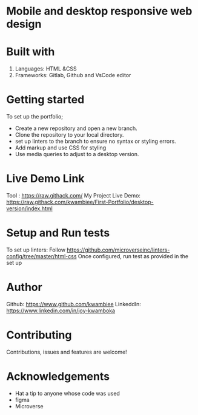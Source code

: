 # Mobile and desktop responsive web design

# Built with

1. Languages: HTML &CSS
2. Frameworks: Gitlab, Github and VsCode editor

# Getting started

To set up the portfolio;

- Create a new repository and open a new branch.
- Clone the repository to your local directory.
- set up linters to the branch to ensure no syntax or styling errors.
- Add markup and use CSS for styling
- Use media queries to adjust to a desktop version.

# Live Demo Link

Tool : https://raw.githack.com/
My Project Live Demo: https://raw.githack.com/kwambiee/First-Portfolio/desktop-version/index.html

# Setup and Run tests

To set up linters: Follow https://github.com/microverseinc/linters-config/tree/master/html-css
Once configured, run test as provided in the set up

# Author

Github: https://www.github.com/kwambiee
LinkeddIn: https://www.linkedin.com/in/joy-kwamboka

# Contributing

Contributions, issues and features are welcome!

# Acknowledgements

- Hat a tip to anyone whose code was used
- figma
- Microverse
